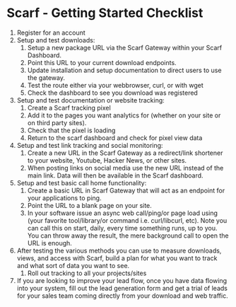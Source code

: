 # Scarf - Getting Started Checklist

1. Register for an account 
2. Setup and test downloads:
    1. Setup a new package URL via the Scarf Gateway within your Scarf Dashboard.
    2. Point this URL to your current download endpoints.
    3. Update installation and setup documentation to direct users to use the gateway.
    4. Test the route either via your webbrowser, curl, or with wget
	5. Check the dashboard to see you download was registered
3. Setup and test documentation or website tracking:
    1. Create a Scarf tracking pixel 
	2. Add it to the pages you want analytics for (whether on your site or on third party sites).
	3. Check that the pixel is loading
	4. Return to the scarf dashboard and check for pixel view data
4. Setup and test link tracking and social monitoring:
    1. Create a new URL in the Scarf Gateway as a redirect/link shortener to your website, Youtube, Hacker News, or other sites.  
    2. When posting links on social media use the new URL instead of the main link.  Data will then be available in the Scarf dashboard.
5. Setup and test basic call home functionality:
    1. Create a basic URL in Scarf Gateway that will act as an endpoint for your applications to ping.
    2. Point the URL to a blank page on your site.
    3. In your software issue an async web call/ping/or page load using (your favorite tool/library/or command i.e. curl/libcurl, etc).  Note you can call this on start, daily, every time something runs, up to you.  You can throw away the result, the mere background call to open the URL is enough.
6. After testing the various methods you can use to measure downloads, views, and access with Scarf, build a plan for what you want to track and what sort of data you want to see. 
	1. Roll out tracking to all your projects/sites
7. If you are looking to improve your lead flow, once you have data flowing into your system, fill out the lead generation form and get a trial of leads for your sales team coming directly from your download and web traffic.  

